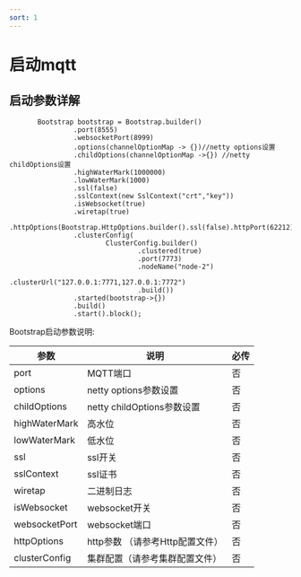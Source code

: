 ```yaml
---
sort: 1
---
```


# 启动mqtt

## 启动参数详解

```
       Bootstrap bootstrap = Bootstrap.builder()
                .port(8555)
                .websocketPort(8999)
                .options(channelOptionMap -> {})//netty options设置
                .childOptions(channelOptionMap ->{}) //netty childOptions设置
                .highWaterMark(1000000)
                .lowWaterMark(1000)
                .ssl(false)
                .sslContext(new SslContext("crt","key"))
                .isWebsocket(true)
                .wiretap(true)
                .httpOptions(Bootstrap.HttpOptions.builder().ssl(false).httpPort(62212).accessLog(true).build())
                .clusterConfig(
                        ClusterConfig.builder()
                                .clustered(true)
                                .port(7773)
                                .nodeName("node-2")
                                .clusterUrl("127.0.0.1:7771,127.0.0.1:7772")
                                .build())
                .started(bootstrap->{})
                .build()
                .start().block();
```

Bootstrap启动参数说明:

|  参数   | 说明  | 必传  |
|  ----  | ----  |----  |
| port  | MQTT端口 |否 |
| options  | netty options参数设置 |否 |
| childOptions  | netty childOptions参数设置 |否 |
| highWaterMark  | 高水位 |否 |
| lowWaterMark  | 低水位 |否 |
| ssl  | ssl开关 |否 |
| sslContext  | ssl证书 |否|
| wiretap  | 二进制日志 |否
| isWebsocket  | websocket开关 |否
| websocketPort  | websocket端口 |否 |
| httpOptions  | http参数 （请参考Http配置文件）|否 |
| clusterConfig  | 集群配置（请参考集群配置文件） |否 |


